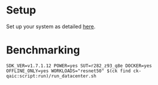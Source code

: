 # Setup
Set up your system as detailed [here](https://github.com/krai/ck-qaic/blob/main/script/setup.docker/README.md).

# Benchmarking
```
SDK_VER=v1.7.1.12 POWER=yes SUT=r282_z93_q8e DOCKER=yes OFFLINE_ONLY=yes WORKLOADS="resnet50" $(ck find ck-qaic:script:run)/run_datacenter.sh
```
